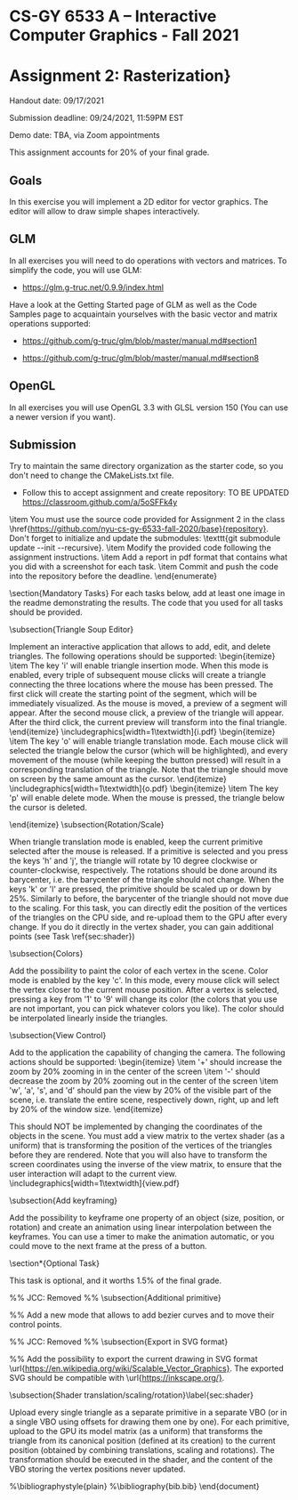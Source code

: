 # CS-GY 6533 A – Interactive Computer Graphics - Fall 2021

# Assignment 2: Rasterization}

Handout date: 09/17/2021

Submission deadline: 09/24/2021, 11:59PM EST

Demo date: TBA, via Zoom appointments

This assignment accounts for 20% of your final grade. 

## Goals

In this exercise you will implement a 2D editor for vector graphics. The editor will allow to draw simple shapes interactively.

## GLM

In all exercises you will need to do operations with vectors and matrices. To simplify the code, you will use GLM:

* https://glm.g-truc.net/0.9.9/index.html


Have a look at the Getting Started page of GLM as well as the Code Samples page to acquaintain yourselves with the basic vector and matrix operations supported:

* https://github.com/g-truc/glm/blob/master/manual.md#section1

* https://github.com/g-truc/glm/blob/master/manual.md#section8

## OpenGL

In all exercises you will use OpenGL 3.3 with GLSL version 150 (You can use a newer version if you want).

## Submission

Try to maintain the same directory organization as the starter code, so you don't need to change the CMakeLists.txt file.

* Follow this to accept assignment and create repository: TO BE UPDATED https://classroom.github.com/a/5oSFFk4y 

\item You must use the source code provided for Assignment 2 in the class \href{https://github.com/nyu-cs-gy-6533-fall-2020/base}{repository}. Don't forget to initialize and update the submodules: \texttt{git submodule update --init --recursive}.
\item Modify the provided code following the assignment instructions.
\item Add a report in pdf format that contains what you did with a screenshot for each task.
\item Commit and push the code into the repository before the deadline.
\end{enumerate}


\section{Mandatory Tasks}
For each tasks below, add at least one image in the readme demonstrating the results. The code that you used for all tasks should be provided.

\subsection{Triangle Soup Editor}

Implement an interactive application that allows to add, edit, and delete triangles. The following operations should be supported:
\begin{itemize}
	\item The key 'i' will enable triangle insertion mode. When this mode is enabled, every triple of subsequent mouse clicks will create a triangle connecting the three locations where the mouse has been pressed. The first click will create the starting point of the segment, which will be immediately visualized. As the mouse is moved, a preview of a segment will appear. After the second mouse click, a preview of the triangle will appear. After the third click, the current preview will transform into the final triangle. 
\end{itemize}
\includegraphics[width=1\textwidth]{i.pdf}
\begin{itemize}
	\item The key 'o' will enable triangle translation mode. Each mouse click will selected the triangle below the cursor (which will be highlighted), and every movement of the mouse (while keeping the button pressed) will result in a corresponding translation of the triangle. Note that the triangle should move on screen by the same amount as the cursor.
\end{itemize}
\includegraphics[width=1\textwidth]{o.pdf}
\begin{itemize}
	\item The key 'p' will enable delete mode. When the mouse is pressed, the triangle below the cursor is deleted.

\end{itemize}
\subsection{Rotation/Scale}

When triangle translation mode is enabled, keep the current primitive selected after the mouse is released. If a primitive is selected and you press the keys 'h' and 'j', the triangle will rotate by 10 degree clockwise or counter-clockwise, respectively. The rotations should be done around its barycenter, i.e. the barycenter of the triangle should not change. When the keys 'k' or 'l' are pressed, the primitive should be scaled up or down by 25\%. Similarly to before, the barycenter of the triangle should not move due to the scaling. For this task, you can directly edit the position of the vertices of the triangles on the CPU side, and re-upload them to the GPU after every change. If you do it directly in the vertex shader, you can gain additional points (see Task \ref{sec:shader})

\subsection{Colors}

Add the possibility to paint the color of each vertex in the scene. Color mode is enabled by the key 'c'. In this mode, every mouse click will select the vertex closer to the current mouse position. After a vertex is selected, pressing a key from '1' to '9' will change its color (the colors that you use are not important, you can pick whatever colors you like). The color should be interpolated linearly inside the triangles.

\subsection{View Control}

Add to the application the capability of changing the camera. The following actions should be supported:
\begin{itemize}
	\item '+' should increase the zoom by 20\% zooming in in the center of the screen
	\item '-' should decrease the zoom by 20\% zooming out in the center of the screen
	\item 'w', 'a', 's', and 'd' should pan the view by 20\% of the visible part of the scene, i.e. translate the entire scene, respectively down, right, up and left by 20\% of the window size.
\end{itemize}

This should NOT be implemented by changing the coordinates of the objects in the scene. You must add a view matrix to the vertex shader (as a uniform) that is transforming the position of the vertices of the triangles before they are rendered. Note that you will also have to transform the screen coordinates using the inverse of the view matrix, to ensure that the user interaction will adapt to the current view.
\includegraphics[width=1\textwidth]{view.pdf}

\subsection{Add keyframing}

Add the possibility to keyframe one property of an object (size,  position, or rotation) and create an animation using linear interpolation between the keyframes. You can use a timer to make the animation automatic, or you could move to the next frame at the press of a button.

\section*{Optional Task}

This task is optional, and it worths 1.5\% of the final grade.

%% JCC: Removed
%% \subsection{Additional primitive}

%% Add a new mode that allows to add bezier curves and to move their control points.

%% JCC: Removed 
%% \subsection{Export in SVG format}

%% Add the possibility to export the current drawing in SVG format \url{https://en.wikipedia.org/wiki/Scalable_Vector_Graphics}. The exported SVG should be compatible with \url{https://inkscape.org/}.

\subsection{Shader translation/scaling/rotation}\label{sec:shader}

Upload every single triangle as a separate primitive in a separate VBO (or in a single VBO using offsets for drawing them one by one). For each primitive, upload to the GPU its model matrix (as a uniform) that transforms the triangle from its canonical position (defined at its creation) to the current position (obtained by combining translations, scaling and rotations). The transformation should be executed in the shader, and the content of the VBO storing the vertex positions never updated.

%\bibliographystyle{plain}
%\bibliography{bib.bib}
\end{document}  
